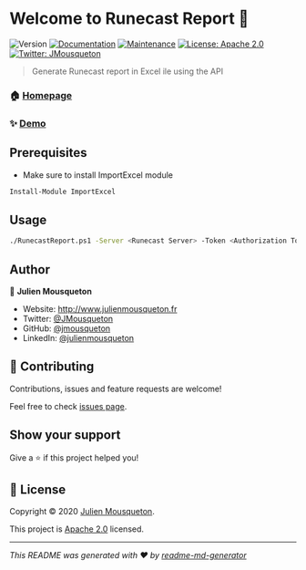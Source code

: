 # Welcome to Runecast Report 👋
![Version](https://img.shields.io/badge/version-2.0-blue.svg?cacheSeconds=2592000)
[![Documentation](https://img.shields.io/badge/documentation-yes-brightgreen.svg)]( )
[![Maintenance](https://img.shields.io/badge/Maintained%3F-yes-green.svg)](https://github.com/jmousqueton/runecastreport/graphs/commit-activity)
[![License: Apache 2.0](https://img.shields.io/github/license/jmousqueton/RunecastReport)](https://github.com/JMousqueton/RunecastReport/blob/master/LICENSE)
[![Twitter: JMousqueton](https://img.shields.io/twitter/follow/JMousqueton.svg?style=social)](https://twitter.com/JMousqueton)

> Generate Runecast report in Excel ile using the API

### 🏠 [Homepage]( )

### ✨ [Demo]( )

## Prerequisites

- Make sure to install ImportExcel module
```sh
Install-Module ImportExcel
```

## Usage

```sh
./RunecastReport.ps1 -Server <Runecast Server> -Token <Authorization Token> -Output <output Excel file>
```

## Author

👤 **Julien Mousqueton**

* Website: http://www.julienmousqueton.fr
* Twitter: [@JMousqueton](https://twitter.com/JMousqueton)
* GitHub: [@jmousqueton](https://github.com/jmousqueton)
* LinkedIn: [@julienmousqueton](https://linkedin.com/in/julienmousqueton)

## 🤝 Contributing

Contributions, issues and feature requests are welcome!

Feel free to check [issues page](https://github.com/JMousqueton/RunecastReport/issues).

## Show your support

Give a ⭐️ if this project helped you!

## 📝 License

Copyright © 2020 [Julien Mousqueton](https://github.com/jmousqueton).

This project is [Apache 2.0](https://github.com/JMousqueton/RunecastReport/blob/master/LICENSE) licensed.

***
_This README was generated with ❤️ by [readme-md-generator](https://github.com/kefranabg/readme-md-generator)_
